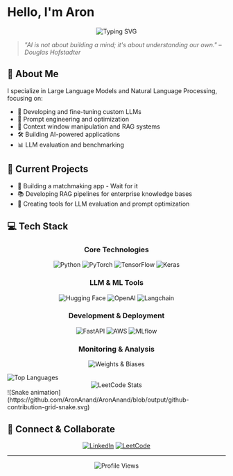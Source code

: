# Hello, I'm Aron
<div align="center">
  <img src="https://readme-typing-svg.herokuapp.com?font=Fira+Code&weight=600&size=22&pause=1000&color=00FFB3&width=435&lines=LLM+Developer;AI+Researcher;Prompt+Engineer;NLP+Enthusiast" alt="Typing SVG" />
</div>

> *"AI is not about building a mind; it's about understanding our own." – Douglas Hofstadter*

## 🧠 About Me
I specialize in Large Language Models and Natural Language Processing, focusing on:
- 🔬 Developing and fine-tuning custom LLMs
- 🎯 Prompt engineering and optimization
- 🔮 Context window manipulation and RAG systems
- 🛠️ Building AI-powered applications
- 📊 LLM evaluation and benchmarking

## 🚀 Current Projects
- 🤖 Building a matchmaking app - Wait for it
- 📚 Developing RAG pipelines for enterprise knowledge bases
- 🔧 Creating tools for LLM evaluation and prompt optimization


## 💻 Tech Stack
<div align="center">

### Core Technologies
![Python](https://img.shields.io/badge/Python-FFD43B?style=for-the-badge&logo=python&logoColor=blue)
![PyTorch](https://img.shields.io/badge/PyTorch-EE4C2C?style=for-the-badge&logo=pytorch&logoColor=white)
![TensorFlow](https://img.shields.io/badge/TensorFlow-FF6F00?style=for-the-badge&logo=tensorflow&logoColor=white)
![Keras](https://img.shields.io/badge/Keras-D00000?style=for-the-badge&logo=Keras&logoColor=white)

### LLM & ML Tools
![Hugging Face](https://img.shields.io/badge/🤗_Hugging_Face-FFD21E?style=for-the-badge)
![OpenAI](https://img.shields.io/badge/OpenAI-412991?style=for-the-badge&logo=openai&logoColor=white)
![Langchain](https://img.shields.io/badge/🦜️_LangChain-32CD32?style=for-the-badge)

### Development & Deployment
![FastAPI](https://img.shields.io/badge/FastAPI-009688?style=for-the-badge&logo=FastAPI&logoColor=white)
![AWS](https://img.shields.io/badge/AWS-FF9900?style=for-the-badge&logo=amazonaws&logoColor=white)
![MLflow](https://img.shields.io/badge/MLflow-0194E2?style=for-the-badge&logo=mlflow&logoColor=white)

### Monitoring & Analysis
![Weights & Biases](https://img.shields.io/badge/Weights_&_Biases-FFBE00?style=for-the-badge&logo=WeightsAndBiases&logoColor=white)
</div>

<img src="https://github-readme-stats.vercel.app/api/top-langs/?username=AronAnand&show_icons=true&locale=en&layout=compact&theme=dark" alt="Top Languages" />
<div align="center">
  <img src="https://leetcard.jacoblin.cool/Aron-droid?theme=dark&font=Fira+Code&ext=activity" alt="LeetCode Stats" />
</div>
![Snake animation](https://github.com/AronAnand/AronAnand/blob/output/github-contribution-grid-snake.svg)

## 🔗 Connect & Collaborate
<div align="center">
  
[![LinkedIn](https://img.shields.io/badge/LinkedIn-0077B5?style=for-the-badge&logo=linkedin&logoColor=white)](https://www.linkedin.com/in/aroncanand/)
[![LeetCode](https://img.shields.io/badge/LeetCode-000000?style=for-the-badge&logo=LeetCode&logoColor=White)](https://leetcode.com/u/Aron-droid/)

</div>

---
<div align="center">
  <img src="https://komarev.com/ghpvc/?username=AronAnand&color=brightgreen&style=flat-square&label=Profile+Views" alt="Profile Views" />
</div>
